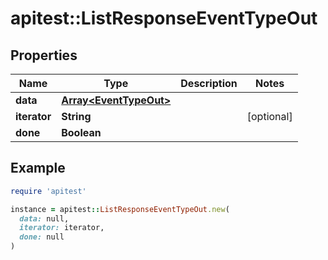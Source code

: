 # apitest::ListResponseEventTypeOut

## Properties

| Name | Type | Description | Notes |
| ---- | ---- | ----------- | ----- |
| **data** | [**Array&lt;EventTypeOut&gt;**](EventTypeOut.md) |  |  |
| **iterator** | **String** |  | [optional] |
| **done** | **Boolean** |  |  |

## Example

```ruby
require 'apitest'

instance = apitest::ListResponseEventTypeOut.new(
  data: null,
  iterator: iterator,
  done: null
)
```

